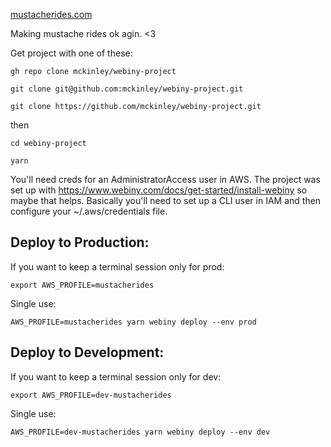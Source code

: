 [mustacherides.com](https://mustacherides.com/)

Making mustache rides ok agin. <3

Get project with one of these:

`gh repo clone mckinley/webiny-project`

`git clone git@github.com:mckinley/webiny-project.git`

`git clone https://github.com/mckinley/webiny-project.git`


then

`cd webiny-project`

`yarn`

You'll need creds for an AdministratorAccess user in AWS.
The project was set up with https://www.webiny.com/docs/get-started/install-webiny so maybe that helps.
Basically you'll need to set up a CLI user in IAM and then configure your ~/.aws/credentials file.

## Deploy to Production:

If you want to keep a terminal session only for prod:

`export AWS_PROFILE=mustacherides`

Single use:

`AWS_PROFILE=mustacherides yarn webiny deploy --env prod`

## Deploy to Development:

If you want to keep a terminal session only for dev:

`export AWS_PROFILE=dev-mustacherides`

Single use:

`AWS_PROFILE=dev-mustacherides yarn webiny deploy --env dev`
